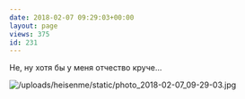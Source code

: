 ```yaml
---
date: 2018-02-07 09:29:03+00:00
layout: page
views: 375
id: 231
---
```


Не, ну хотя бы у меня отчество круче...



![/uploads/heisenme/static/photo_2018-02-07_09-29-03.jpg](/uploads/heisenme/static/photo_2018-02-07_09-29-03.jpg)

